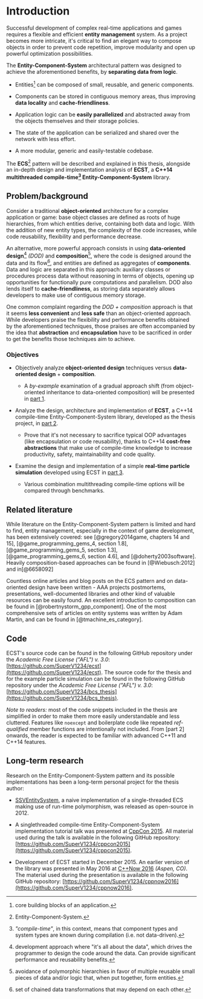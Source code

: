 


# Introduction

Successful development of complex real-time applications and games requires a flexible and efficient **entity management** system. As a project becomes more intricate, it's critical to find an elegant way to compose objects in order to prevent code repetition, improve modularity and open up powerful optimization possibilities.

The **Entity-Component-System** architectural pattern was designed to achieve the aforementioned benefits, by **separating data from logic**.

* Entities[^entities] can be composed of small, reusable, and generic components.

* Components can be stored in contiguous memory areas, thus improving **data locality** and **cache-friendliness**.

* Application logic can be **easily parallelized** and abstracted away from the objects themselves and their storage policies.

* The state of the application can be serialized and shared over the network with less effort.

* A more modular, generic and easily-testable codebase.

The **ECS**[^ecs] pattern will be described and explained in this thesis, alongside an in-depth design and implementation analysis of **ECST**, a **C++14 multithreaded compile-time[^compile_time_ecs] Entity-Component-System** library.



## Problem/background

Consider a traditional **object-oriented** architecture for a complex application or game: base object classes are defined as roots of huge hierarchies, from which entities derive, containing both data and logic. With the addition of new entity types, the complexity of the code increases, while code reusability, flexibility and performance decrease.

An alternative, more powerful approach consists in using **data-oriented design**[^data_oriented_design] *(DOD)* and **composition**[^composition], where the code is designed around the data and its flow[^flow], and entities are defined as aggregates of **components**. Data and logic are separated in this approach: auxiliary classes or procedures process data without reasoning in terms of objects, opening up opportunities for functionally pure computations and parallelism. DOD also lends itself to **cache-friendliness**, as storing data separately allows developers to make use of contiguous memory storage.

One common complaint regarding the *DOD + composition* approach is that it seems **less convenient** and **less safe** than an object-oriented approach. While developers praise the flexibility and performance benefits obtained by the aforementioned techniques, those praises are often accompanied by the idea that **abstraction** and **encapsulation** have to be sacrificed in order to get the benefits those techniques aim to achieve.


### Objectives

* Objectively analyze **object-oriented design** techniques versus **data-oriented design** + **composition**.

    * A *by-example* examination of a gradual approach shift (from object-oriented inheritance to data-oriented composition) will be presented in [part 1](#ecs_part_overview).

* Analyze the design, architecture and implementation of **ECST**, a C++14 compile-time Entity-Component-System library, developed as the thesis project, in [part 2](#part2_ecst).

    * Prove that it's not necessary to sacrifice typical OOP advantages (like encapsulation or code reusability), thanks to C++14 **cost-free abstractions** that make use of compile-time knowledge to increase productivity, safety, maintainability and code quality.

* Examine the design and implementation of a simple **real-time particle simulation** developed using ECST in [part 3](#part3_sim).

    * Various combination multithreading compile-time options will be compared through benchmarks.


## Related literature

While literature on the Entity-Component-System pattern is limited and hard to find, entity management, especially in the context of game development, has been extensively covered: see [@gregory2014game, chapters 14 and 15], [@game_programming_gems_4, section 1.8], [@game_programming_gems_5, section 1.3], [@game_programming_gems_6, section 4.6], and [@doherty2003software]. Heavily composition-based approaches can be found in [@Wiebusch:2012] and in[@6658092]

Countless online articles and blog posts on the ECS pattern and on data-oriented design have been written - AAA projects postmortems, presentations, well-documented libraries and other kind of valuable resources can be easily found. An excellent introduction to composition can be found in [@robertnystorm_gpp_component]. One of the most comprehensive sets of articles on entity systems was written by Adam Martin, and can be found in [@tmachine_es_category].



## Code

ECST's source code can be found in the following GitHub repository under the *Academic Free License ("AFL") v. 3.0*: [https://github.com/SuperV1234/ecst](https://github.com/SuperV1234/ecst). The source code for the thesis and for the example particle simulation can be found in the following GitHub repository under the *Academic Free License ("AFL") v. 3.0*: [https://github.com/SuperV1234/bcs_thesis](https://github.com/SuperV1234/bcs_thesis).

*Note to readers:* most of the code snippets included in the thesis are simplified in order to make them more easily understandable and less cluttered. Features like `noexcept` and boilerplate code like repeated *ref-qualified* member functions are intentionally not included. From [part 2] onwards, the reader is expected to be familiar with advanced C++11 and C++14 features.



## Long-term research

Research on the Entity-Component-System pattern and its possible implementations has been a long-term personal project for the thesis author:

* [SSVEntitySystem](https://github.com/SuperV1234/SSVEntitySystem), a naive implementation of a single-threaded ECS making use of run-time polymorphism, was released as open-source in 2012.

* A singlethreaded compile-time Entity-Component-System implementation tutorial talk was presented at [CppCon 2015](http://cppcon.org). All material used during the talk is available in the following GitHub repository: [https://github.com/SuperV1234/cppcon2015](https://github.com/SuperV1234/cppcon2015).

* Development of ECST started in December 2015. An earlier version of the library was presented in May 2016 at [C++Now 2016](http://cppnow.org) *(Aspen, CO)*. The material used during the presentation is available in the following GitHub repository: [https://github.com/SuperV1234/cppnow2016](https://github.com/SuperV1234/cppnow2016).



[^entities]: core building blocks of an application.

[^ecs]: Entity-Component-System.

[^data_oriented_design]: development approach where "it's all about the data", which drives the programmer to design the code around the data. Can provide significant performance and reusability benefits.

[^composition]: avoidance of polymorphic hierarchies in favor of multiple reusable small pieces of data and/or logic that, when put together, form entities.

[^flow]: set of chained data transformations that may depend on each other.

[^compile_time_ecs]: *"compile-time"*, in this context, means that component types and system types are known during compilation (i.e. not data-driven).